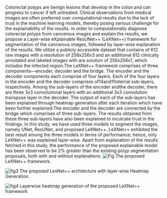 Colorectal polyps are benign lesions that develop in the colon and can progress to cancer if left untreated. Clinical observations from medical images are often preferred over computational results due to the lack of trust in the machine learning models, thereby posing serious challenge for the explainability of the results. In order to computationally diagnose colorectal polyps from cancerous images and explain the results, we propose a Layer-wise eXplainable ResUNet++ (LeXNet++) framework for segmentation of the cancerous images, followed by layer-wise explanation of the results. We utilize a publicly accessible dataset that contains of 612 raw images with a resolution of 256x256x3 and an additional 612 clinically annotated and labeled images with are solution of 256x256x1, which includes the infected region.The LeXNet++ framework comprises of three components—encoder, decoder and the bridge. The encoder and the decoder components each comprise of four layers. Each of the four layers in the encoder and the decoder comprises of14and11internal sub-layers, respectively. Among the sub-layers of the encoder andthe decoder, there are three 3x3 convolutional layers with an additional 3x3 convolution transpose layer in the decoder. The output of each of the sub-layers has been explained through heatmap generation after each iteration which have been further explained.The encoder and the decoder are connected by the bridge which comprises of three sub-layers. The results obtained from these three sub-layers have also been explained to inculcate trust in the findings. In this study, we have used three models to segment the images, namely UNet, ResUNet, and proposed LeXNet++. LeXNet++ exhibited the best result among the three models in terms of performance; hence, only LeXNet++ was explained layer-wise. Apart from explanation of the results fetched in this study, the performance of the proposed explainable model has been observed to be 2% greater than the existing polyp segmentation proposals, both with and without explanations. 
![Fig](https://github.com/user-attachments/assets/775eda73-b4fc-46de-b5e8-af241f27f10b)
The proposed LeXNet++ framework.

![fig3](https://github.com/user-attachments/assets/d3664fd9-d377-4fad-b9e0-856d314cfceb)
The proposed LexNet++ architecture with layer-wise Heatmap Generation.

![fig4](https://github.com/user-attachments/assets/52ef0444-ac07-4b8f-9d02-475478e6d648)
Layerwise heatmap generation of the proposed LeXNet++ framework
